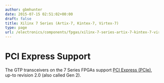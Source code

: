 ```yaml
---
author: gbmhunter
date: 2015-07-15 02:51:02+00:00
draft: false
title: Xilinx 7 Series (Artix-7, Kintex-7, Virtex-7)
type: page
url: /electronics/components/fpgas/xilinx-7-series-artix-7-kintex-7-virtex-7-zynq-7000
---
```


# PCI Express Support

The GTP transceivers on the 7 Series FPGAs support [PCI Express (PCIe)](http://blog.mbedded.ninja/electronics/communication-protocols/pci-express-pcie), up-to revision 2.0 (also called Gen 2).
